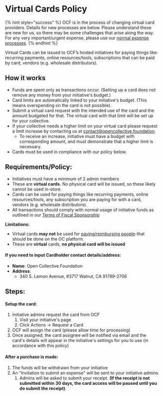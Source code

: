 # Virtual Cards Policy

{% hint style="success" %}
OCF is in the process of changing virtual card providers.  Details for new processes are below. Please understand these are new for us, so there may be some challenges that arise along the way. For any very important/urgent expense, please use our [normal expense processes](../payouts.md).
{% endhint %}

Virtual Cards can be issued to OCF’s hosted initiatives for paying things like: recurring payments, online resources/tools, subscriptions that can be paid by card, vendors (e.g. wholesale distributors).&#x20;

## How it works

* Funds are spent only as transactions occur. (Setting up a card does not remove any money from your initiative's budget.)
* Card limits are automatically linked to your initiative's budget. (This means overspending on the card is not possible).
* Submit a virtual card request with the intended use of the card and the amount budgeted for that. The virtual card with that limit will be set up for your collective.
* If your collective needs a higher limit on your virtual card please request a limit increase by contacting us at contact@opencollective.foundation.
  * To receive an increase, initiative must have a budget with corresponding amount, and must demonstrate that a higher limit is necessary.
* Cards must be used in compliance with our policy below.

## **Requirements/Policy:**

* Initiatives must have a minimum of 2 admin members
* These are **virtual cards.** No physical card will be issued, so these likely cannot be used in-store.
* Cards can be used for paying things like recurring payments, online resources/tools, any subscription you are paying for with a card, vendors (e.g. wholesale distributors).&#x20;
* All transactions should comply with normal usage of initiative funds as outlined in our [Terms of Fiscal Sponsorship](../../getting-started/terms.md)

**Limitations:**

* Virtual cards **may not** be used for [paying/reimbursing people](../payouts.md)-that should be done on the OC platform.
* These are **virtual** cards, **no physical card will be issued**

#### If you need to input Cardholder contact details/address:

* **Name**: Open Collective Foundation
* **Address**:&#x20;
  * 340 S. Lemon Avenue, #3717 Walnut, CA 91789-2706



## Steps:

#### Setup the card:

1. Initiative admins request the card from OCF
   1. Visit your initiative's page
   2. Click Actions -> Request a Card
2. OCF will assign the card (please allow time for processing)
3. Once assigned, the card assignee will be notified via email and the card's details will appear in the initiative's settings for you to use (in accordance with this policy)

#### ​After a purchase is made:

1. The funds will be withdrawn from your initiative
2. An "Invitation to submit an expense" will be sent to your initiative admins&#x20;
   1. Admins will be asked to submit your receipt. **(If the receipt is not submitted within 30 days, the card access will be paused until you do submit the receipt)**.
